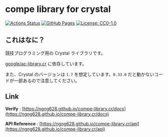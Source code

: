 # compe library for crystal

[![Actions Status](https://github.com/ngng628/compe-library.cr/workflows/verify/badge.svg)](https://github.com/ngng628/compe-library.cr/actions) 
[![GitHub Pages](https://img.shields.io/static/v1?label=GitHub+Pages&message=+&color=brightgreen&logo=github)](https://ngng628.github.io/compe-library.cr/)
[![License: CC0-1.0](https://img.shields.io/badge/License-CC0_1.0-lightgrey.svg)](http://creativecommons.org/publicdomain/zero/1.0/)



## これはなに？
競技プログラミング用の Crystal ライブラリです。

[google/ac-library.cr](https://github.com/google/ac-library.cr) に依存しています。

また、Crystal のバージョンは `1.7` を想定しています。`0.33.0` だと動かないコードが一部あるので注意してください。


## Link

**Verify** : [https://ngng628.github.io/compe-library.cr/docs](https://ngng628.github.io/compe-library.cr/docs)

**API Reference** : [https://ngng628.github.io/compe-library.cr/api](https://ngng628.github.io/compe-library.cr/api)
